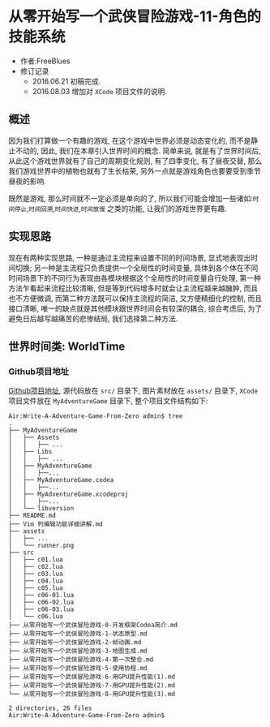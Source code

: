 #	从零开始写一个武侠冒险游戏-11-角色的技能系统

-	作者:FreeBlues
-	修订记录
	-	2016.06.21 初稿完成.
	- 	2016.08.03 增加对 `XCode` 项目文件的说明.

##	概述

因为我们打算做一个有趣的游戏, 在这个游戏中世界必须是动态变化的, 而不是静止不动的, 因此, 我们在本章引入世界时间的概念. 简单来说, 就是有了世界时间后, 从此这个游戏世界就有了自己的周期变化规则, 有了四季变化, 有了昼夜交替, 那么我们游戏世界中的植物也就有了生长枯荣, 另外一点就是游戏角色也要要受到季节昼夜的影响.

既然是游戏, 那么时间就不一定必须是单向的了, 所以我们可能会增加一些诸如:`时间停止`,`时间回溯`,`时间快进`,`时间放慢` 之类的功能, 让我们的游戏世界更有趣.

##	实现思路

现在有两种实现思路, 一种是通过主流程来设置不同的时间场景, 显式地表现出时间切换; 另一种是主流程只负责提供一个全局性的时间变量, 具体到各个体在不同时间场景下的不同行为表现由各模块根据这个全局性的时间变量自行处理, 第一种方法乍看起来流程比较清晰, 但是等到代码增多时就会让主流程越来越臃肿, 而且也不方便微调, 而第二种方法既可以保持主流程的简洁, 又方便精细化的控制, 而且接口清晰, 唯一的缺点就是其他模块跟世界时间会有较深的耦合, 综合考虑后, 为了避免日后越写越痛苦的悲惨结局, 我们选择第二种方法.



##	世界时间类: WorldTime



###	Github项目地址

[Github项目地址](https://github.com/FreeBlues/Write-A-Adventure-Game-From-Zero), 源代码放在 `src/` 目录下, 图片素材放在 `assets/` 目录下, `XCode`项目文件放在 `MyAdventureGame` 目录下,  整个项目文件结构如下:

```
Air:Write-A-Adventure-Game-From-Zero admin$ tree
.
├── MyAdventureGame
│   ├── Assets
│   │   ├── ...
│   ├── Libs 
│   │   ├── ...
│   ├── MyAdventureGame
│   │   ├──...
│   ├── MyAdventureGame.codea
│   │   ├──...
│   ├── MyAdventureGame.xcodeproj
│   │   ├──...
│   └── libversion
├── README.md
├── Vim 列编辑功能详细讲解.md
├── assets
│   ├── ...
│   └── runner.png
├── src
│   ├── c01.lua
│   ├── c02.lua
│   ├── c03.lua
│   ├── c04.lua
│   ├── c05.lua
│   ├── c06-01.lua
│   ├── c06-02.lua
│   ├── c06-03.lua
│   └── c06.lua
├── 从零开始写一个武侠冒险游戏-0-开发框架Codea简介.md
├── 从零开始写一个武侠冒险游戏-1-状态原型.md
├── 从零开始写一个武侠冒险游戏-2-帧动画.md
├── 从零开始写一个武侠冒险游戏-3-地图生成.md
├── 从零开始写一个武侠冒险游戏-4-第一次整合.md
├── 从零开始写一个武侠冒险游戏-5-使用协程.md
├── 从零开始写一个武侠冒险游戏-6-用GPU提升性能(1).md
├── 从零开始写一个武侠冒险游戏-7-用GPU提升性能(2).md
└── 从零开始写一个武侠冒险游戏-8-用GPU提升性能(3).md

2 directories, 26 files
Air:Write-A-Adventure-Game-From-Zero admin$ 
```
